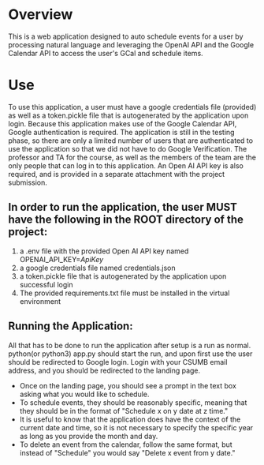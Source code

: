 # Overview
This is a web application designed to auto schedule events for a user by processing natural language and leveraging the OpenAI API and the Google Calendar API to access the user's GCal and schedule items.

# Use
To use this application, a user must have a google credentials file (provided) as well as a token.pickle file that 
is autogenerated by the application upon login. Because this application makes use of the Google Calendar API, 
Google authentication is required. The application is still in the testing phase, so there are only a limited number 
of users that are authenticated to use the application so that we did not have to do Google Verification. The 
professor and TA for the course, as well as the members of the team are the only people that can log in to this 
application. An Open AI API key is also required, and is provided in a separate attachment with the project 
submission.

## In order to run the application, the user MUST have the following in the ROOT directory of the project:
1. a .env file with the provided Open AI API key named OPENAI_API_KEY=*ApiKey*
2. a google credentials file named credentials.json
3. a token.pickle file that is autogenerated by the application upon successful login
4. The provided requirements.txt file must be installed in the virtual environment

## Running the Application:
All that has to be done to run the application after setup is a run as normal. python(or python3) app.py should 
start the run, and upon first use the user should be redirected to Google login. Login with your CSUMB email address,
and you should be redirected to the landing page. 

- Once on the landing page, you should see a prompt in the text box asking what you would like to schedule. 
- To schedule events, they should be reasonably specific, meaning that they should be in the format of "Schedule x on y 
date at z time." 
- It is useful to know that the application does have the context of the current date and time, so it 
is not necessary to specify the specific year as long as you provide the month and day. 
- To delete an event from the calendar, follow the same format, but instead of "Schedule" you would say "Delete x event from y date."